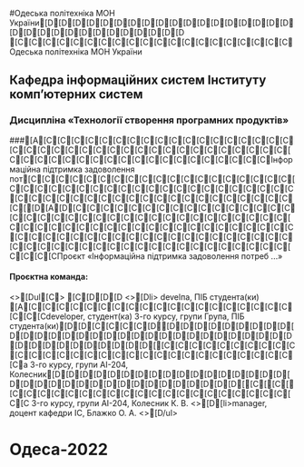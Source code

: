 #Одеська політехніка МОН України[D[D[D[D[D[D[D[D[D[D[D[D[D[D[D[D[D[D[D[D[D[D[D[D[D[D[D[D[D[D[D [C[C[C[C[C[C[C[C[C[C[C[C[C[C[C[C[C[C[C[C Одеська політехніка МОН України
## Кафедра інформаційних систем Інституту комп’ютерних систем
### Дисципліна «Технології створення програмних продуктів»
###[A[C[C[C[C[C[C[C[C[C[C[C[C[C[C[C[C[C[C[C[C[C[C[C[C[C[C[C[C[C[C[C[C[C[C[C[C[C[C[C[C[C[C[C[C[C[C[C[C[C[C[C[C[C[C[C[C[CІнформаційна підтримка задоволення пот[C[C[C[C[C[C[C[C[C[C[C[C[C[C[C[C[C[C[C[C[C[C[C[C[C[C[C[C[C[C[C[C[C[C[C[C[C[C[C[C[C[C[C[C[C[C[C[C[C[C[C[C[C[C[C[C[C[C[C[C[C[[D[A[D[C[C[C[C[C[C[C[C[C[C[C[C[C[C[C[C[C[C[C[C[C[C[C[C[C[C[C[C[C[C[C[C[C[C[C[C[C[C[C[C[C[C[C[C[C[C[C[C[C[C[C[C[C[C[C[C[C[C[C[C[C[C[C[C[C[C[C[C[C[C[C[C[C[C[C[C[C[C[C[C[C[C[C[C[C[C[C[C[C[C[C[C[C[C[C[C[C[C[C[C[CПроєкт «Інформаційна підтримка задоволення потреб ...»
#### Проєктна команда:
<>[Dul[C>
[C[D[D[D    <>[Dli> develпа, ПІБ студента(ки)
[A[C[C[C[C[C[C[C[C[C[C[C[C[C[C[C[C[C[C[C[C[C[Cdeveloper, студент(ка) 3-го курсу, групи Група, ПІБ студента(ки)[D[D[C[C[C[C[D[D[D[D[D[D[D[D[D[D[D[D[D[D[D[D[D[D[D[D[D[D[D[D[D[D[D[D[D[D[D[D[D[D[D[D[D[D[D[D[D[[C[C[C[C[C[C[C[C[C[C[C[C[C[C[C[C[C[C[C[C[C[C[C[C[C[C[C[C[C[C[Cа 3-го курсу, групи АІ-204, Колесник[D[D[D[D[D[D[D[D[D[D[D[D[D[D[D[D[D[D[D[D[D[D[D[D[D[D[D[D[D[D[D[D[D[D[[C[[C[[C[C[C[C[C[C[C[C[C[C[C[C[C[C[C[C[C[C[C[C[C[C 3-го курсу, групи АІ-204, Колесник К. В.</li>
    <>[D[li>manager, доцент кафедри ІС, Блажко О. А.
<>[D/ul>
# Одеса-2022
